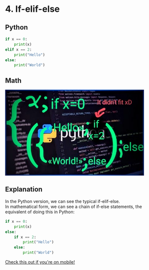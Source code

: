 # 4. If-elif-else
## Python
```Python
if x == 0:
    print(x)
elif x == 2:
    print("Hello")
else:
    print("World")
```
## Math
![Multiple mathematic if-else](https://github.com/Mashicaua/Maths-and-Python/blob/main/If-else-elif-image.jpg)

## Explanation
In the Python version, we can see the typical if-elif-else.  
In mathematical form, we can see a chain of if-else statements, the equivalent of doing this in Python:  

```Python
if x == 0:
    print(x)
else:
    if x == 2:
        print("Hello")
    else:
        print("World")
```

  
[Check this out if you're on mobile!](https://github.com/Mashicaua/Maths-and-Python/blob/main/WARNING.md)
  
